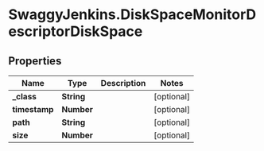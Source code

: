 # SwaggyJenkins.DiskSpaceMonitorDescriptorDiskSpace

## Properties

Name | Type | Description | Notes
------------ | ------------- | ------------- | -------------
**_class** | **String** |  | [optional] 
**timestamp** | **Number** |  | [optional] 
**path** | **String** |  | [optional] 
**size** | **Number** |  | [optional] 


